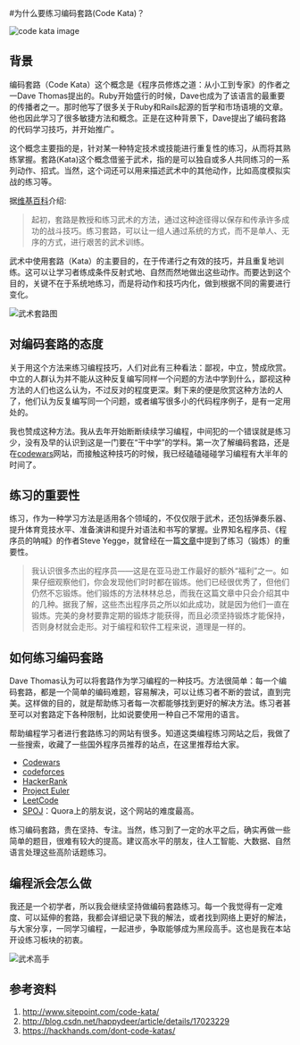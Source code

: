 #为什么要练习编码套路(Code Kata)？

![code kata image](http://dab1nmslvvntp.cloudfront.net/wp-content/uploads/2014/01/Fotolia_45160850_Subscription_XXL-300x286.jpg)

## 背景

编码套路（Code Kata）这个概念是《程序员修炼之道：从小工到专家》的作者之一Dave Thomas提出的。Ruby开始盛行的时候，Dave也成为了该语言的最重要的传播者之一。那时他写了很多关于Ruby和Rails起源的哲学和市场语境的文章。他也因此学习了很多敏捷方法和概念。正是在这种背景下，Dave提出了编码套路的代码学习技巧，并开始推广。

这个概念主要指的是，针对某一种特定技术或技能进行重复性的练习，从而将其熟练掌握。套路(Kata)这个概念借鉴于武术，指的是可以独自或多人共同练习的一系列动作、招式。当然，这个词还可以用来描述武术中的其他动作，比如高度模拟实战的练习等。

据[维基百科](http://en.wikipedia.org/wiki/Kata)介绍:
> 起初，套路是教授和练习武术的方法，通过这种途径得以保存和传承许多成功的战斗技巧。练习套路，可以让一组人通过系统的方式，而不是单人、无序的方式，进行艰苦的武术训练。

武术中使用套路（Kata）的主要目的，在于传递行之有效的技巧，并且重复地训练。这可以让学习者练成条件反射式地、自然而然地做出这些动作。而要达到这个目的，关键不在于系统地练习，而是将动作和技巧内化，做到根据不同的需要进行变化。

![武术套路图](http://img.blog.csdn.net/20131129125550843?watermark/2/text/aHR0cDovL2Jsb2cuY3Nkbi5uZXQvaGFwcHlkZWVy/font/5a6L5L2T/fontsize/400/fill/I0JBQkFCMA==/dissolve/70/gravity/SouthEast)


## 对编码套路的态度

关于用这个方法来练习编程技巧，人们对此有三种看法：鄙视，中立，赞成欣赏。中立的人群认为并不能从这种反复编写同样一个问题的方法中学到什么，鄙视这种方法的人们也这么认为，不过反对的程度更深。剩下来的便是欣赏这种方法的人了，他们认为反复编写同一个问题，或者编写很多小的代码程序例子，是有一定用处的。

我也赞成这种方法。我从去年开始断断续续学习编程，中间犯的一个错误就是练习少，没有及早的认识到这是一门要在“干中学”的学科。第一次了解编码套路，还是在[codewars](http://www.codewars.com/users/earlgrey)网站，而接触这种技巧的时候，我已经磕磕碰碰学习编程有大半年的时间了。

## 练习的重要性

练习，作为一种学习方法是适用各个领域的，不仅仅限于武术，还包括弹奏乐器、提升体育竞技水平、准备演讲和提升对语法和书写的掌握。业界知名程序员、《程序员的呐喊》的作者Steve Yegge，就曾经在一篇[文章](https://sites.google.com/site/steveyegge2/practicing-programming)中提到了练习（锻炼）的重要性。

> 我认识很多杰出的程序员——这是在亚马逊工作最好的额外“福利”之一。如果仔细观察他们，你会发现他们时时都在锻炼。他们已经很优秀了，但他们仍然不忘锻炼。他们锻炼的方法林林总总，而我在这篇文章中只会介绍其中的几种。据我了解，这些杰出程序员之所以如此成功，就是因为他们一直在锻炼。完美的身材要靠定期的锻炼才能获得，而且必须坚持锻炼才能保持，否则身材就会走形。对于编程和软件工程来说，道理是一样的。

## 如何练习编码套路
Dave Thomas认为可以将套路作为学习编程的一种技巧。方法很简单：每一个编码套路，都是一个简单的编码难题，容易解决，可以让练习者不断的尝试，直到完美。这样做的目的，就是帮助练习者每一次都能够找到更好的解决方法。练习者甚至可以对套路定下各种限制，比如说要使用一种自己不常用的语言。

帮助编程学习者进行套路练习的网站有很多。知道这类编程练习网站之后，我做了一些搜索，收藏了一些国外程序员推荐的站点，在这里推荐给大家。

- [Codewars](http://www.codewars.com)
- [codeforces](http://codeforces.com/)
- [HackerRank](https://www.hackerrank.com/)
- [Project Euler](https://projecteuler.net/archives)
- [LeetCode](http://leetcode.com)
- [SPOJ](http://www.spoj.com/)：Quora上的朋友说，这个网站的难度最高。

练习编码套路，贵在坚持、专注。当然，练习到了一定的水平之后，确实再做一些简单的题目，很难有较大的提高。建议高水平的朋友，往人工智能、大数据、自然语言处理这些高阶话题练习。

## 编程派会怎么做

我还是一个初学者，所以我会继续坚持做编码套路练习。每一个我觉得有一定难度、可以延伸的套路，我都会详细记录下我的解法，或者找到网络上更好的解法，与大家分享，一同学习编程，一起进步，争取能够成为黑段高手。这也是我在本站开设练习板块的初衷。

![武术高手](https://s3.amazonaws.com/static.written.com/code-kata_thumb1415641166.jpg)


## 参考资料
1. http://www.sitepoint.com/code-kata/
2. http://blog.csdn.net/happydeer/article/details/17023229
3. https://hackhands.com/dont-code-katas/